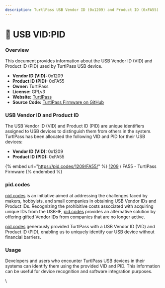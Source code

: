 ```yaml
---
description: TurtlPass USB Vendor ID (0x1209) and Product ID (0xFA55)
---
```


# 🔷 USB VID:PID

### Overview

This document provides information about the USB Vendor ID (VID) and Product ID (PID) used by TurtlPass USB device.

* **Vendor ID (VID):** 0x1209
* **Product ID (PID):** 0xFA55
* **Owner:** TurtlPass
* **License:** GPLv3
* **Website:** [TurtlPass](https://turtlpass.com/)
* **Source Code:** [TurtlPass Firmware on GitHub](https://github.com/TurtlPass/turtlpass-firmware-arduino)

### USB Vendor ID and Product ID

The USB Vendor ID (VID) and Product ID (PID) are unique identifiers assigned to USB devices to distinguish them from others in the system. TurtlPass has been allocated the following VID and PID for their USB devices:

* **Vendor ID (VID):** 0x1209
* **Product ID (PID):** 0xFA55

{% embed url="https://pid.codes/1209/FA55/" %}
[1209](https://pid.codes/1209/) / FA55 - TurtlPass Firmware
{% endembed %}

### pid.codes

[pid.codes](https://pid.codes/) is an initiative aimed at addressing the challenges faced by makers, hobbyists, and small companies in obtaining USB Vendor IDs and Product IDs. Recognizing the prohibitive costs associated with acquiring unique IDs from the USB-IF, [pid.codes](https://pid.codes/) provides an alternative solution by offering gifted Vendor IDs from companies that are no longer active.

[pid.codes](https://pid.codes/) generously provided TurtlPass with a USB Vendor ID (VID) and Product ID (PID), enabling us to uniquely identify our USB device without financial barriers.

### Usage

Developers and users who encounter TurtlPass USB devices in their systems can identify them using the provided VID and PID. This information can be useful for device recognition and software integration purposes.



\

